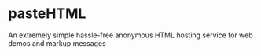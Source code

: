 pasteHTML
=========

An extremely simple hassle-free anonymous HTML hosting service for web demos and markup messages
